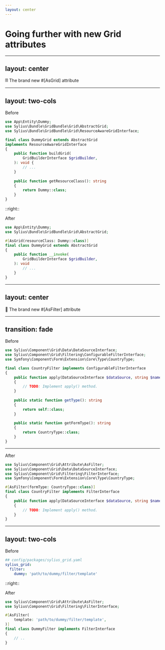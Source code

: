 ```yaml
---
layout: center
---
```


# Going further with new Grid attributes

---
layout: center
---

𝄜 The brand new #[AsGrid] attribute

---
layout: two-cols
---

Before

```php
use App\Entity\Dummy;
use Sylius\Bundle\GridBundle\Grid\AbstractGrid;
use Sylius\Bundle\GridBundle\Grid\ResourceAwareGridInterface;

final class DummyGrid extends AbstractGrid 
implements ResourceAwareGridInterface
{
    public function buildGrid(
        GridBuilderInterface $gridBuilder,
    ): void {
        // ...
    }
    
    public function getResourceClass(): string
    {
        return Dummy::class;
    } 
}
```

::right::

After

```php
use App\Entity\Dummy;
use Sylius\Bundle\GridBundle\Grid\AbstractGrid;

#[AsGrid(resourceClass: Dummy::class)]
final class DummyGrid extends AbstractGrid
{
    public function __invoke(
        GridBuilderInterface $gridBuilder,
    ): void 
        // ...
    }
}
```

---
layout: center
---

🔎 The brand new #[AsFilter] attribute

---
transition: fade
---

Before

```php {all|5,2|5,2,12,17}
use Sylius\Component\Grid\Data\DataSourceInterface;
use Sylius\Component\Grid\Filtering\ConfigurableFilterInterface;
use Symfony\Component\Form\Extension\Core\Type\CountryType;

final class CountryFilter implements ConfigurableFilterInterface
{
    public function apply(DataSourceInterface $dataSource, string $name, $data, array $options): void
    {
        // TODO: Implement apply() method.
    }
    
    public static function getType(): string
    {
        return self::class;
    }
    
    public static function getFormType(): string
    {
        return CountryType::class;
    }
}
```

---

After

```php {1,6}
use Sylius\Component\Grid\Attribute\AsFilter;
use Sylius\Component\Grid\Data\DataSourceInterface;
use Sylius\Component\Grid\Filtering\FilterInterface;
use Symfony\Component\Form\Extension\Core\Type\CountryType;

#[AsFilter(formType: CountryType::class)]
final class CountryFilter implements FilterInterface
{
    public function apply(DataSourceInterface $dataSource, string $name, $data, array $options): void
    {
        // TODO: Implement apply() method.
    }
}
```

---
layout: two-cols
---

Before

```yaml
## config/packages/sylius_grid.yaml
sylius_grid:
  filter:
    dummy: 'path/to/dummy/filter/template'
```

::right::

After

```php
use Sylius\Component\Grid\Attribute\AsFilter;
use Sylius\Component\Grid\Filtering\FilterInterface;

#[AsFilter(
    template: 'path/to/dummy/filter/template',
)]
final class DummyFilter implements FilterInterface
{
    // ..
}
```

